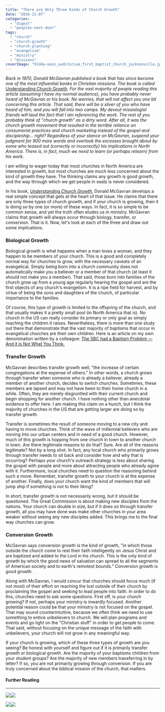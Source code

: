 ```yaml
---
title: "There are Only Three Kinds of Church Growth"
date: "2016-11-07"
categories: 
  - "digest"
  - "peoples-next-door"
tags: 
  - "church"
  - "church-growth"
  - "church-planting"
  - "evangelism"
  - "ministry"
  - "missions"
coverImage: "91d4a-main_auditorium_first_baptist_church_jacksonville.jpg"
---
```


_Back in 1970, Donald McGavran published a book that has since become one of the most influential books in Christian missions. The book is called_ [Understanding Church Growth](https://amzn.to/2xnyEyc)_. For the vast majority of people reading this article (assuming I have my normal audience), you have probably never heard of McGavran or his book. No worries; that will not affect you one bit concerning this article. That said, there will be a sliver of you who have heard of him, and you will fall into two camps. My devout missiologist friends will laud the fact that I am referencing the work. The rest of you probably think of "church growth" as a dirty word. After all, it was the church growth movement that resulted in the terrible reliance on consumerist practices and church marketing instead of the gospel and discipleship... right? Regardless of your stance on McGavran, suspend your judgment for 900 more words and overlook the excesses brought about by some who teased out (correctly or incorrectly) his implications in North America. There is, in fact, much we need to learn (or perhaps relearn) from his work._

I am willing to wager today that most churches in North America are interested in growth, but most churches are much less concerned about the kind of growth they have. The thinking claims any growth is good growth, and the way through which we get people in seats is never considered.

In his book, _[Understanding Church Growth](https://amzn.to/3duoiNE)_, Donald McGavran develops a real simple concept that gets at the heart of that issue. He claims that there are only three types of church growth, and if your church is growing, then it is doing so by one (or more) of these ways. In fact, it is so simple to be common sense, and yet the truth often eludes us in ministry. McGavran claims that growth will always occur through biology, transfer, or conversion. That is it. Now, let's look at each of the three and draw out some implications.

### **Biological Growth**

Biological growth is what happens when a man loves a woman, and they happen to be members of your church. This is a good and completely normal way for churches to grow, with the necessary caveats of an evangelical. Simply being born into a church community does not automatically make you a believer or a member of that church (at least it should not make you a member). That said, those born into families of the church grow up from a young age regularly hearing the gospel and are the first objects of any church's evangelism. It is a ripe field for harvest, and by virtue of being the sons and daughters of the church, of particular importance to the families.

Of course, this type of growth is limited to the offspring of the church, and that usually makes it a pretty small pool (in North America that is). No church in the US can really consider its primary or only goal as simply reaching the children it raises. Nevertheless, there is more than one study out there that demonstrate that the vast majority of baptisms that occur in evangelical churches are their own children. Here is an article on my own denomination written by a colleague: [The SBC had a Baptism Problem — And it is Not What You Think.](http://www.thecgcs.org/2016/08/the-sbc-has-a-baptism-problem-and-its-not-what-you-think/)

### **Transfer Growth**

McGavran describes transfer growth well, "the increase of certain congregations at the expense of others." In other words, a church grows through transfer when someone who is already a believer, already a member of another church, decides to switch churches. Sometimes, these members are lapsed and may not have been to their home church in a while. Often, they are merely disgruntled with their current church and begin shopping for another church. I have nothing other than anecdotal evidence to offer here. I am making this claim on a hunch, but I think the majority of churches in the US that are getting larger are doing so by transfer growth.

Transfer is sometimes the result of someone moving to a new city and having to move churches. Think of the wave of millennial believers who are moving into our urban centers and in need of a good church. However, much of this growth is hopping from one church in town to another church in town. Are there legitimate reasons to do that? Sure. Are all of the reasons legitimate? Not by a long shot. In fact, any local church who primarily grows through transfer needs to sit back and consider how and why that is occurring? Perhaps your church's outreach strategy is less about sharing the gospel with people and more about attracting people who already agree with it. Furthermore, local churches need to question the reasoning behind such a move. Remember, transfer growth to your church is at the expense of another. Finally, does your church want the kind of members that will jump ship if something is not to their liking?

In short, transfer growth is not necessarily wrong, but it should be questioned. The Great Commission is about making new disciples from the nations. Your church can double in size, but if it does so through transfer growth, all you may have done was make other churches in your area weaker without seeing any new disciples added. This brings me to the final way churches can grow.

### **Conversion Growth**

McGavran says conversion growth is the kind of growth, "in which those outside the church come to rest their faith intelligently on Jesus Christ and are baptized and added to the Lord in his church. This is the only kind of growth by which the good news of salvation can spread to all the segments of American society and to earth's remotest bounds." Conversion growth is good growth.

Along with McGavran, I would concur that churches should focus much (if not most) of their effort on reaching the lost outside of their church by proclaiming the gospel and seeking to lead people into faith. In order to do this, churches need to ask some questions. First off, is your church growing? If not, perhaps your ministry is inwardly focused. Another potential reason could be that your ministry is not focused on the gospel. That may sound counterintuitive, because we often think we need to use something to entice unbelievers to church. We will plan programs and events and go light on the "Christian stuff" in order to get people to come. That said, without focusing on the unique message of the faith with unbelievers, your church will not grow in any meaningful way.

If your church is growing, which of these three types of growth are you seeing? Be honest with yourself and figure out if it is primarily transfer growth or biological growth. Are the majority of your baptisms children from your student groups? Are the majority of new members transferring in by letter? If so, you are not primarily growing through conversion. If you are truly concerned about the biblical mission of the church, that matters.

#### Further Reading

* * *

[![](//ws-na.amazon-adsystem.com/widgets/q?_encoding=UTF8&ASIN=B002PY7AVQ&Format=_SL250_&ID=AsinImage&MarketPlace=US&ServiceVersion=20070822&WS=1&tag=keelancook-20&language=en_US)](https://www.amazon.com/Understanding-Church-Growth-Donald-McGavran-ebook/dp/B002PY7AVQ/ref=as_li_ss_il?dchild=1&keywords=understanding+church+growth&qid=1585181290&sr=8-2&linkCode=li3&tag=keelancook-20&linkId=d1ca469a3796cb7ec33c7687bea16c32&language=en_US)![](https://ir-na.amazon-adsystem.com/e/ir?t=keelancook-20&language=en_US&l=li3&o=1&a=B002PY7AVQ)

[![](//ws-na.amazon-adsystem.com/widgets/q?_encoding=UTF8&ASIN=1597522503&Format=_SL250_&ID=AsinImage&MarketPlace=US&ServiceVersion=20070822&WS=1&tag=keelancook-20&language=en_US)](https://www.amazon.com/Bridges-God-Study-Strategy-Missions/dp/1597522503/ref=as_li_ss_il?dchild=1&keywords=Donald+McGavran&qid=1585181786&sr=8-1&linkCode=li3&tag=keelancook-20&linkId=91f35767c23d367c9e99595bd50a1d18&language=en_US)![](https://ir-na.amazon-adsystem.com/e/ir?t=keelancook-20&language=en_US&l=li3&o=1&a=1597522503)
